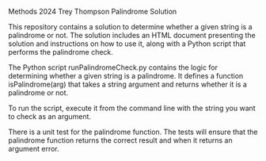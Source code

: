 Methods 2024 Trey Thompson Palindrome Solution

This repository contains a solution to determine whether a given string is a palindrome or not. The solution includes an HTML document presenting the solution and instructions on how to use it, along with a Python script that performs the palindrome check.

The Python script runPalindromeCheck.py contains the logic for determining whether a given string is a palindrome. It defines a function isPalindrome(arg) that takes a string argument and returns whether it is a palindrome or not.

To run the script, execute it from the command line with the string you want to check as an argument.

There is a unit test for the palindrome function. The tests will ensure that the palindrome function returns the correct result and when it returns an argument error.